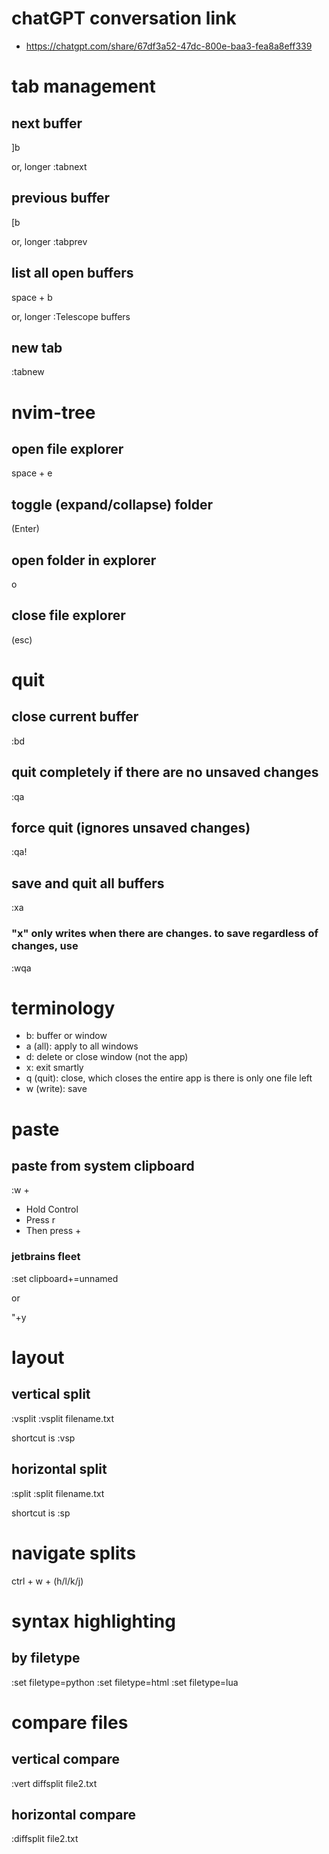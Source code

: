 # chatGPT conversation link 

- https://chatgpt.com/share/67df3a52-47dc-800e-baa3-fea8a8eff339

# tab management

## next buffer

]b 

or, longer
:tabnext

## previous buffer

[b

or, longer
:tabprev

## list all open buffers 

space + b

or, longer
:Telescope buffers

## new tab

:tabnew

# nvim-tree

## open file explorer 

space + e 

## toggle (expand/collapse) folder

(Enter)

## open folder in explorer

o

## close file explorer

(esc)

# quit

## close current buffer

:bd

## quit completely if there are no unsaved changes

:qa

## force quit (ignores unsaved changes)

:qa!

## save and quit all buffers

:xa

### "x" only writes when there are changes. to save regardless of changes, use

:wqa

# terminology

- b: buffer or window
- a (all): apply to all windows
- d: delete or close window (not the app)
- x: exit smartly
- q (quit): close, which closes the entire app is there is only one file left
- w (write): save

# paste

## paste from system clipboard

:w <C-r>+

- Hold Control
- Press r
- Then press +

### jetbrains fleet

:set clipboard+=unnamed

or

"+y

# layout

## vertical split

:vsplit
:vsplit filename.txt

shortcut is :vsp

## horizontal split

:split
:split filename.txt

shortcut is :sp

# navigate splits

ctrl + w + (h/l/k/j)

# syntax highlighting

## by filetype

:set filetype=python
:set filetype=html
:set filetype=lua

# compare files

## vertical compare

:vert diffsplit file2.txt

## horizontal compare

:diffsplit file2.txt


